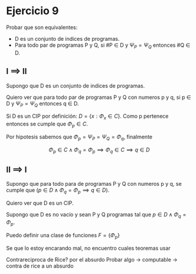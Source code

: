 # Ejercicio 9

Probar que son equivalentes:

- D es un conjunto de indices de programas.
- Para todo par de programas P y Q, si #P $\in$ D y $\Psi_P=\Psi_Q$ entonces #Q $\in$ D.

## I $\implies$ II

Supongo que D es un conjunto de indices de programas.

Quiero ver que para todo par de programas P y Q con numeros p y q, si p $\in$ D y $\Psi_P=\Psi_Q$ entonces q $\in$ D.

Si D es un CIP por definición: $D=\{x:\Phi_x \in C\}$. Como p pertenece entonces se cumple que $\Phi_p \in C$.

Por hipotesis sabemos que $\Phi_p = \Psi_P = \Psi_Q = \Phi_q$, finalmente

$$
\Phi_p \in C \land \Phi_q = \Phi_p \implies \Phi_q \in C \implies q \in D
$$

## II $\implies$ I

Supongo que para todo para de programas P y Q con numeros p y q, se cumple que $(p \in D \land \Phi_q=\Phi_p \implies q \in D)$.

Quiero ver que D es un CIP.

Supongo que D es no vacío y sean P y Q programas tal que $p \in D \land \Phi_q=\Phi_p$.

Puedo definir una clase de funciones $F = \{\Phi_p\}$

Se que lo estoy encarando mal, no encuentro cuales teoremas usar

Contrareciproca de Rice? por el absurdo
Probar algo -> computable -> contra de rice a un absurdo
